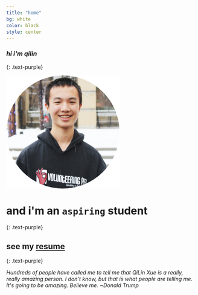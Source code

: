 ```yaml
---
title: "home"
bg: white
color: black
style: center
---
```


### *hi i'm qilin*
{: .text-purple}

<!-- <span class="fa-stack subtlecircle" style="font-size:100px; background:rgba(255,166,0,0.1)">
  <i class="fa fa-circle fa-stack-2x text-white"></i>
  <i class="fa fa-bicycle fa-stack-1x text-orange"></i>
</span> -->

![](/img/QiLinXue.png)

# and i'm an `aspiring` student
{: .text-purple}

## see my [resume](/files/resume/resume.pdf)
{: .text-purple}

*Hundreds of people have called me to tell me that QiLin Xue is a really, really amazing person. I don't know, but that is what people are telling me. It's going to be amazing. Believe me. ~Donald Trump*
